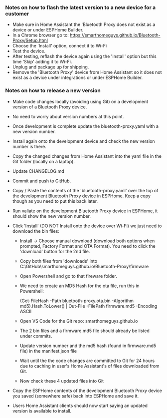 ### Notes on how to flash the latest version to a new device for a customer
- Make sure in Home Assistant the 'Bluetooth Proxy does not exist as a device or under ESPHome Builder.
- In a Chrome browser go to: https://smarthomeguys.github.io/Bluetooth-Proxy/Setup.html
- Choose the 'Install' option, connect it to Wi-Fi
- Test the device.
- After testing, reflash the device again using the 'Install' option but this time 'Skip' adding it to Wi-Fi.
- Unplug and package up for shipping.
- Remove the 'Bluetooth Proxy' device from Home Assistant so it does not exist as a device under integrations or under ESPHome Builder.

### Notes on how to release a new version
- Make code changes locally (avoiding using Git) on a development version of a Bluetooth Proxy device.

- No need to worry about version numbers at this point.

- Once development is complete update the bluetooth-proxy.yaml with a new version number.

- Install again onto the development device and check the new version number is there.

- Copy the changed changes from Home Assistant into the yaml file in the Git folder (locally on a laptop).

- Update CHANGELOG.md

- Commit and push to GitHub.

- Copy / Paste the contents of the 'bluetooth-proxy.yaml' over the top of the development Bluetooth Proxy device in ESPHome. Keep a copy though as you need to put this back later.

- Run valiate on the development Bluetooth Proxy device in ESPHome, it should show the new version number.

- Click 'Install' (DO NOT Install onto the device over Wi-Fi) we just need to download the bin files:

  - Install -> Choose manual download (download both options when prompted, Factory Format and OTA Format). You need to click the 'download' button for the 2nd file.

  - Copy both files from 'downloads' into C:\GitHub\smarthomeguys.github.io\Bluetooth-Proxy\firmware

  - Open Powershell and go to that fireware folder.

  - We need to create an MD5 Hash for the ota file, run this in Powershell:

    (Get-FileHash -Path bluetooth-proxy.ota.bin -Algorithm md5).Hash.ToLower() | Out-File -FilePath firmware.md5 -Encoding ASCII

  - Open VS Code for the Git repo: smarthomeguys.github.io

  - The 2 bin files and a firmware.md5 file should already be listed under commits.

  - Update version number and the md5 hash (found in firmware.md5 file) in the manifest.json file

  - Wait until the the code changes are committed to Git for 24 hours due to caching in user's Home Assistant's of files downloaded from Git.

  - Now check these 4 updated files into Git

- Copy the ESPHome contents of the development Bluetooth Proxy device you saved (somewhere safe) back into ESPHome and save it.

- Users Home Assistant clients should now start saying an updated version is available to install.
